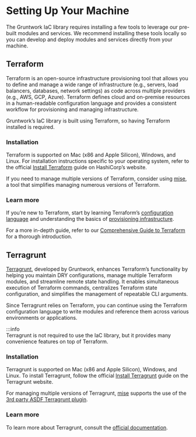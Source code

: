 # Setting Up Your Machine

The Gruntwork IaC library requires installing a few tools to leverage our pre-built modules and services. We recommend installing these tools locally so you can develop and deploy modules and services directly from your machine.  

## Terraform

Terraform is an open-source infrastructure provisioning tool that allows you to define and manage a wide range of infrastructure (e.g., servers, load balancers, databases, network settings) as code across multiple providers (e.g., AWS, GCP, Azure). Terraform defines cloud and on-premise resources in a human-readable configuration language and provides a consistent workflow for provisioning and managing infrastructure.  

Gruntwork’s IaC library is built using Terraform, so having Terraform installed is required.

### Installation  

Terraform is supported on Mac (x86 and Apple Silicon), Windows, and Linux. For installation instructions specific to your operating system, refer to the official [Install Terraform](https://developer.hashicorp.com/terraform/tutorials/aws-get-started/install-cli#install-cli) guide on HashiCorp’s website.  

If you need to manage multiple versions of Terraform, consider using [mise](https://github.com/jdx/mise), a tool that simplifies managing numerous versions of Terraform.  

### Learn more  

If you’re new to Terraform, start by learning Terraform’s [configuration language](https://developer.hashicorp.com/terraform/language) and understanding the basics of [provisioning infrastructure](https://developer.hashicorp.com/terraform/cli/run).

For a more in-depth guide, refer to our [Comprehensive Guide to Terraform](https://blog.gruntwork.io/a-comprehensive-guide-to-terraform-b3d32832baca) for a thorough introduction.  

## Terragrunt  

[Terragrunt](https://terragrunt.gruntwork.io), developed by Gruntwork, enhances Terraform’s functionality by helping you maintain DRY configurations, manage multiple Terraform modules, and streamline remote state handling. It enables simultaneous execution of Terraform commands, centralizes Terraform state configuration, and simplifies the management of repeatable CLI arguments.

Since Terragrunt relies on Terraform, you can continue using the Terraform configuration language to write modules and reference them across various environments or applications.  

:::info  
Terragrunt is not required to use the IaC library, but it provides many convenience features on top of Terraform.  

### Installation  

Terragrunt is supported on Mac (x86 and Apple Silicon), Windows, and Linux. To install Terragrunt, follow the official [Install Terragrunt](https://terragrunt.gruntwork.io/docs/getting-started/install/) guide on the Terragrunt website.  

For managing multiple versions of Terragrunt, [mise](https://github.com/jdx/mise) supports the use of the [3rd party ASDF Terragrunt plugin](https://github.com/lotia/asdf-terragrunt).  

### Learn more  

To learn more about Terragrunt, consult the [official documentation](https://terragrunt.gruntwork.io/docs/).  
